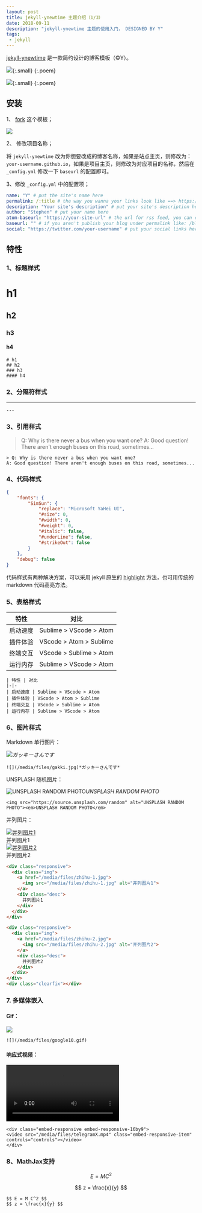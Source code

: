 ```yaml
---
layout: post
title: jekyll-ynewtime 主题介绍（1/3）
date: 2018-09-11
description: "jekyll-ynewtime 主题的使用入门， DESIGNED BY Y"
tags:
 - jekyll
---
```


[jekyll-ynewtime](//github.com/Ynewtime/jekyll-ynewtime) 是一款简约设计的博客模板（&copy;Y）。

![](/media/files/intro-1.png){:.small}
{:.poem}

![](/media/files/display.png){:.small}
{:.poem}

## 安装

1、 [fork](https://github.com/Ynewtime/jekyll-ynewtime) 这个模板；

![](/media/files/forkme.png)

2、 修改项目名称；

将 `jekyll-ynewtime` 改为你想要改成的博客名称，如果是站点主页，则修改为：`your-username.github.io`，如果是项目主页，则修改为对应项目的名称，然后在 `_config.yml` 修改一下 `baseurl` 的配置即可。

3、修改 `_config.yml` 中的配置项；

```yml
name: "Y" # put the site's name here
permalink: /:title # the way you wanna your links look like ==> https://jekyllrb.com/docs/permalinks/
description: "Your site's description" # put your site's description here
author: "Stephen" # put your name here
atom-baseurl: "https://your-site-url" # the url for rss feed, you can change it to your site's url
baseurl: "" # if you aren't publish your blog under permalink like: /blog/, you don't need change this, or change it to /your-repo's-name
social: "https://twitter.com/your-username" # put your social links here
```

## 特性

### 1、标题样式

# h1
## h2
### h3
#### h4

```
# h1
## h2
### h3
#### h4
```

### 2、分隔符样式

---

```
---
```

### 3、引用样式

> Q: Why is there never a bus when you want one?
A: Good question! There aren't enough buses on this road, sometimes...

```
> Q: Why is there never a bus when you want one?
A: Good question! There aren't enough buses on this road, sometimes...
```

### 4、代码样式

```json
{
    "fonts": {
        "SimSun": {
            "replace": "Microsoft YaHei UI",
            "#size": 0,
            "#width": 0,
            "#weight": 0,
            "#italic": false,
            "#underLine": false,
            "#strikeOut": false
        }
    },
    "debug": false
}
```

代码样式有两种解决方案，可以采用 jekyll 原生的 [highlight](https://jekyllrb.com/docs/liquid/tags/#code-snippet-highlighting) 方法，也可用传统的 markdown 代码高亮方法。

### 5、表格样式

| 特性 | 对比
|-|-
| 启动速度 | Sublime > VScode > Atom
| 插件体验 | VScode > Atom > Sublime
| 终端交互 | VScode > Sublime > Atom
| 运行内存 | Sublime > VScode > Atom

```
| 特性 | 对比
|-|-
| 启动速度 | Sublime > VScode > Atom
| 插件体验 | VScode > Atom > Sublime
| 终端交互 | VScode > Sublime > Atom
| 运行内存 | Sublime > VScode > Atom
```

### 6、图片样式

Markdown 单行图片：

![](/media/files/gakki.jpg)*ガッキーさんです*

```
![](/media/files/gakki.jpg)*ガッキーさんです*
```

UNSPLASH 随机图片：

<img src="https://source.unsplash.com/random" alt="UNSPLASH RANDOM PHOTO"><em>UNSPLASH RANDOM PHOTO</em>

```
<img src="https://source.unsplash.com/random" alt="UNSPLASH RANDOM PHOTO"><em>UNSPLASH RANDOM PHOTO</em>
```

并列图片：

<div class="responsive">
  <div class="img">
    <a href="/media/files/zhihu-1.jpg">
      <img src="/media/files/zhihu-1.jpg" alt="并列图片1">
    </a>
    <div class="desc">
      并列图片1
    </div>
  </div>
</div>

<div class="responsive">
  <div class="img">
    <a href="/media/files/zhihu-2.jpg">
      <img src="/media/files/zhihu-2.jpg" alt="并列图片2">
    </a>
    <div class="desc">
      并列图片2
    </div>
  </div>
</div>

<div class="clearfix"></div>

```html
<div class="responsive">
  <div class="img">
    <a href="/media/files/zhihu-1.jpg">
      <img src="/media/files/zhihu-1.jpg" alt="并列图片1">
    </a>
    <div class="desc">
      并列图片1
    </div>
  </div>
</div>

<div class="responsive">
  <div class="img">
    <a href="/media/files/zhihu-2.jpg">
      <img src="/media/files/zhihu-2.jpg" alt="并列图片2">
    </a>
    <div class="desc">
      并列图片2
    </div>
  </div>
</div>
<div class="clearfix"></div>
```

### 7. 多媒体嵌入

#### Gif：

![](/media/files/google10.gif)

```
![](/media/files/google10.gif)
```

#### 响应式视频：

<div class="embed-responsive embed-responsive-16by9">
<video src="/media/files/telegramX.mp4" class="embed-responsive-item" controls="controls"></video>
</div>

```
<div class="embed-responsive embed-responsive-16by9">
<video src="/media/files/telegramX.mp4" class="embed-responsive-item" controls="controls"></video>
</div>
```

### 8、MathJax支持

$$ E = M C^2 $$

$$ z = \frac{x}{y} $$ 

```
$$ E = M C^2 $$
$$ z = \frac{x}{y} $$ 
```